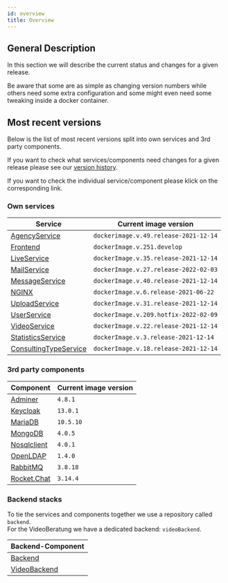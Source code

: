 ```yaml
---
id: overview
title: Overview
---
```


## General Description

In this section we will describe the current status and changes for a given release.

Be aware that some are as simple as changing version numbers while others need some extra configuration and some might even need some tweaking inside a docker container.

## Most recent versions

Below is the list of most recent versions split into own services and 3rd party components.

If you want to check what services/components need changes for a given release please see our [version history](../releases/versionhistory.md).

If you want to check the individual service/component please klick on the corresponding link.

### Own services
|Service|Current image version|
|--- |--- |
|[AgencyService](../releases/agencyservice.md)|`dockerimage.v.49.release-2021-12-14`|
|[Frontend](../releases/frontend.md)|`dockerImage.v.251.develop`|
|[LiveService](../releases/liveservice.md)|`dockerImage.v.35.release-2021-12-14`|
|[MailService](../releases/mailservice.md)|`dockerImage.v.27.release-2022-02-03`|
|[MessageService](../releases/messageservice.md)|`dockerImage.v.40.release-2021-12-14`|
|[NGINX](../releases/nginx.md)|`dockerImage.v.6.release-2021-06-22`|
|[UploadService](../releases/uploadservice.md)|`dockerImage.v.31.release-2021-12-14`|
|[UserService](../releases/userservice.md)|`dockerImage.v.209.hotfix-2022-02-09`|
|[VideoService](../releases/videoservice.md)|`dockerImage.v.22.release-2021-12-14`|
|[StatisticsService](../releases/statisticsservice.md)|`dockerImage.v.3.release-2021-12-14`|
|[ConsultingTypeService](../releases/consultingtypeservice.md)|`dockerImage.v.18.release-2021-12-14`|
 
### 3rd party components
|Component|Current image version|
|--- |--- |
|[Adminer](../releases/adminer.md)|`4.8.1`|
|[Keycloak](../releases/keycloak.md)|`13.0.1`|
|[MariaDB](../releases/mariadb.md)|`10.5.10`|
|[MongoDB](../releases/mongodb.md)|`4.0.5`|
|[Nosqlclient](../releases/nosqlclient.md)|`4.0.1`|
|[OpenLDAP](../releases/openldap.md)|`1.4.0`|
|[RabbitMQ](../releases/rabbitmq.md)|`3.8.18`|
|[Rocket.Chat](../releases/rocketchat.md)|`3.14.4`|

 
### Backend stacks
To tie the services and components together we use a repository called ```backend```.\
For the VideoBeratung we have a dedicated backend: ```videoBackend```.

|Backend-Component|
|--- |
|[Backend](../releases/backend.md)|
|[VideoBackend](../releases/videobackend.md)|
